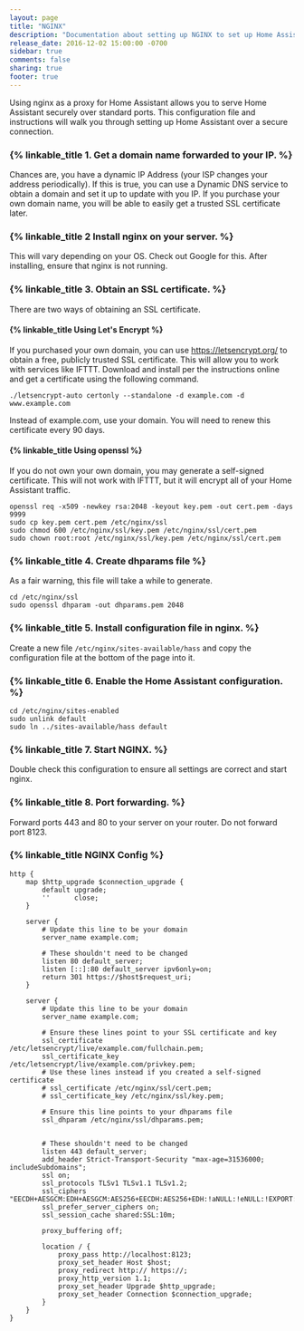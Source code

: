 ```yaml
---
layout: page
title: "NGINX"
description: "Documentation about setting up NGINX to set up Home Assistant."
release_date: 2016-12-02 15:00:00 -0700
sidebar: true
comments: false
sharing: true
footer: true
---
```


Using nginx as a proxy for Home Assistant allows you to serve Home Assistant securely over standard ports. This configuration file and instructions will walk you through setting up Home Assistant over a secure connection.

### {% linkable_title 1. Get a domain name forwarded to your IP. %}

Chances are, you have a dynamic IP Address (your ISP changes your address periodically). If this is true, you can use a Dynamic DNS service to obtain a domain and set it up to update with you IP. If you purchase your own domain name, you will be able to easily get a trusted SSL certificate later.


### {% linkable_title 2 Install nginx on your server. %}

This will vary depending on your OS. Check out Google for this. After installing, ensure that nginx is not running.

### {% linkable_title 3. Obtain an SSL certificate. %}

There are two ways of obtaining an SSL certificate.

#### {% linkable_title Using Let's Encrypt %}
If you purchased your own domain, you can use https://letsencrypt.org/ to obtain a free, publicly trusted SSL certificate. This will allow you to work with services like IFTTT. Download and install per the instructions online and get a certificate using the following command.

```
./letsencrypt-auto certonly --standalone -d example.com -d www.example.com
```

Instead of example.com, use your domain. You will need to renew this certificate every 90 days.

#### {% linkable_title Using openssl %}

If you do not own your own domain, you may generate a self-signed certificate. This will not work with IFTTT, but it will encrypt all of your Home Assistant traffic.

```
openssl req -x509 -newkey rsa:2048 -keyout key.pem -out cert.pem -days 9999
sudo cp key.pem cert.pem /etc/nginx/ssl
sudo chmod 600 /etc/nginx/ssl/key.pem /etc/nginx/ssl/cert.pem
sudo chown root:root /etc/nginx/ssl/key.pem /etc/nginx/ssl/cert.pem
```

### {% linkable_title 4. Create dhparams file %}

As a fair warning, this file will take a while to generate.

```
cd /etc/nginx/ssl
sudo openssl dhparam -out dhparams.pem 2048
```

### {% linkable_title 5. Install configuration file in nginx. %}

Create a new file `/etc/nginx/sites-available/hass` and copy the configuration file at the bottom of the page into it.

### {% linkable_title 6. Enable the Home Assistant configuration. %}

```
cd /etc/nginx/sites-enabled
sudo unlink default
sudo ln ../sites-available/hass default
```

### {% linkable_title 7. Start NGINX. %}

Double check this configuration to ensure all settings are correct and start nginx.


### {% linkable_title 8. Port forwarding. %}

Forward ports 443 and 80 to your server on your router. Do not forward port 8123.

### {% linkable_title NGINX Config %}

```
http {
    map $http_upgrade $connection_upgrade {
        default upgrade;
        ''      close;
    }

    server {
        # Update this line to be your domain
        server_name example.com;

        # These shouldn't need to be changed
        listen 80 default_server;
        listen [::]:80 default_server ipv6only=on;
        return 301 https://$host$request_uri;
    }

    server {
        # Update this line to be your domain
        server_name example.com;

        # Ensure these lines point to your SSL certificate and key
        ssl_certificate /etc/letsencrypt/live/example.com/fullchain.pem;
        ssl_certificate_key /etc/letsencrypt/live/example.com/privkey.pem;
        # Use these lines instead if you created a self-signed certificate
        # ssl_certificate /etc/nginx/ssl/cert.pem;
        # ssl_certificate_key /etc/nginx/ssl/key.pem;

        # Ensure this line points to your dhparams file
        ssl_dhparam /etc/nginx/ssl/dhparams.pem;


        # These shouldn't need to be changed
        listen 443 default_server;
        add_header Strict-Transport-Security "max-age=31536000; includeSubdomains";
        ssl on;
        ssl_protocols TLSv1 TLSv1.1 TLSv1.2;
        ssl_ciphers "EECDH+AESGCM:EDH+AESGCM:AES256+EECDH:AES256+EDH:!aNULL:!eNULL:!EXPORT:!DES:!MD5:!PSK:!RC4";
        ssl_prefer_server_ciphers on;
        ssl_session_cache shared:SSL:10m;

        proxy_buffering off;

        location / {
            proxy_pass http://localhost:8123;
            proxy_set_header Host $host;
            proxy_redirect http:// https://;
            proxy_http_version 1.1;
            proxy_set_header Upgrade $http_upgrade;
            proxy_set_header Connection $connection_upgrade;
        }
    }
}
```
